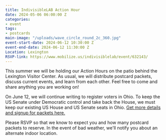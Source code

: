 ```yaml
---
title: IndivisibleLAB Action Hour
date: 2024-05-06 06:00:00 Z
categories:
- event
tags:
- postcards
main-image: "/uploads/wave_circle_round_2c_360.jpg"
event-start-date: 2024-06-12 10:30:00 Z
event-end-date: 2024-06-12 11:30:00 Z
Location: Lexington
RSVP-link: https://www.mobilize.us/indivisiblelab/event/632143/
---
```


This summer we will be holding our Action Hours on the patio behind the Lexington Visitor Center. As usual, we will distribute postcard packets, discuss current events, and learn from each other. Feel free to come and share anything you are working on!

On June 12, we will continue writing to register voters in Ohio. To keep the US Senate under Democratic control and take back the House, we must keep our existing US House and US Senate seats in Ohio. [Get more details and signup for packets here.](https://docs.google.com/forms/d/e/1FAIpQLSfIpyqL1cCrVNda8vhTGl22w7eabMg9_S_A-4qOEBuGcmWt6Q/viewform)

Please RSVP so that we know to expect you and how many postcard packets to reserve. In the event of bad weather, we'll notify you about an alternate indoor location.

